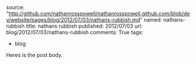 source: "http://github.com/nathanrosspowell/nathanrosspowell.github.com/blob/dev/website/pages/blog/2012/07/03/nathans-rubbish.md"
named: nathans-rubbish
title: nathans rubbish
published: 2012/07/03
url: blog/2012/07/03/nathans-rubbish
comments: True
tags:
- blog

Heres is the post body.
